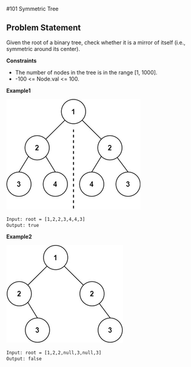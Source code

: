 #101 Symmetric Tree
## Problem Statement
Given the root of a binary tree, check whether it is a mirror of itself (i.e., symmetric around its center).

**Constraints**

* The number of nodes in the tree is in the range [1, 1000].
* -100 <= Node.val <= 100.


**Example1**

![Example1](https://github.com/thangarajn1992/leetcode_solutions/blob/main/0101_Symmetric_Tree/0101_example1.jpg)

```text
Input: root = [1,2,2,3,4,4,3]
Output: true
```

**Example2**

![Example2](https://github.com/thangarajn1992/leetcode_solutions/blob/main/0101_Symmetric_Tree/0101_example2.jpg)

```text
Input: root = [1,2,2,null,3,null,3]
Output: false
```
